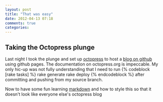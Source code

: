 ```yaml
---
layout: post
title: "That was easy"
date: 2012-04-13 07:18
comments: true
categories:
---
```

Taking the Octopress plunge
-------------

Last night I took the plunge and set up [octopress](http://octopress.org/) to host a [blog on github](http://bforrest.github.com) using github pages. The documentation on octopress.org is impeccable. My only hic-up was not fully understanding that I need to run 
{% codeblock [rake tasks] %}
rake generate
rake deploy
{% endcodeblock %} after committing and pushing from my source branch.

Now to have some fun learning [markdown](http://daringfireball.net/projects/markdown/) and how to style this so that it doesn't look like everyone else's octopress blog

